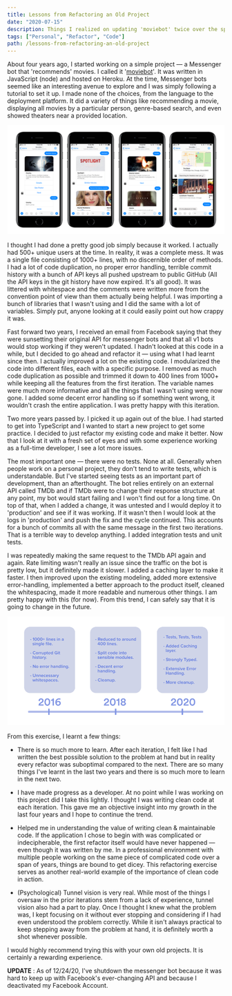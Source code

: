```yaml
---
title: Lessons from Refactoring an Old Project
date: "2020-07-15"
description: Things I realized on updating 'moviebot' twice over the span of four years.
tags: ["Personal", "Refactor", "Code"]
path: /lessons-from-refactoring-an-old-project
---
```


About four years ago, I started working on a simple project — a Messenger bot that 'recommends' movies. I called it '[moviebot](/moviebot)'. It was written in JavaScript (node) and hosted on Heroku. At the time, Messenger bots seemed like an interesting avenue to explore and I was simply following a tutorial to set it up. I made none of the choices, from the language to the deployment platform. It did a variety of things like recommending a movie, displaying all movies by a particular person, genre-based search, and even showed theaters near a provided location.

![(Img 1) Moviebot features](../images/2020-07-15-lessons-from-refactoring-an-old-project/moviebot.png)

I thought I had done a pretty good job simply because it worked. I actually had 500+ unique users at the time. In reality, it was a complete mess. It was a single file consisting of 1000+ lines, with no discernible order of methods. I had a lot of code duplication, no proper error handling, terrible commit history with a bunch of API keys all pushed upstream to public GitHub (All the API keys in the git history have now expired. It's all good). It was littered with whitespace and the comments were written more from the convention point of view than them actually being helpful. I was importing a bunch of libraries that I wasn't using and I did the same with a lot of variables. Simply put, anyone looking at it could easily point out how crappy it was.

Fast forward two years, I received an email from Facebook saying that they were sunsetting their original API for messenger bots and that all v1 bots would stop working if they weren't updated. I hadn't looked at this code in a while, but I decided to go ahead and refactor it — using what I had learnt since then. I actually improved a lot on the existing code. I modularized the code into different files, each with a specific purpose. I removed as much code duplication as possible and trimmed it down to 400 lines from 1000+ while keeping all the features from the first iteration. The variable names were much more informative and all the things that I wasn't using were now gone. I added some decent error handling so if something went wrong, it wouldn't crash the entire application. I was pretty happy with this iteration.

Two more years passed by. I picked it up again out of the blue. I had started to get into TypeScript and I wanted to start a new project to get some practice. I decided to just refactor my existing code and make it better. Now that I look at it with a fresh set of eyes and with some experience working as a full-time developer, I see a lot more issues.

The most important one — there were no tests. None at all. Generally when people work on a personal project, they don't tend to write tests, which is understandable. But I've started seeing tests as an important part of development, than an afterthought. The bot relies entirely on an external API called TMDb and if TMDb were to change their response structure at any point, my bot would start failing and I won't find out for a long time. On top of that, when I added a change, it was untested and I would deploy it to 'production' and see if it was working. If it wasn't then I would look at the logs in 'production' and push the fix and the cycle continued. This accounts for a bunch of commits all with the same message in the first two iterations. That is a terrible way to develop anything. I added integration tests and unit tests.

I was repeatedly making the same request to the TMDb API again and again. Rate limiting wasn't really an issue since the traffic on the bot is pretty low, but it definitely made it slower. I added a caching layer to make it faster. I then improved upon the existing modeling, added more extensive error-handling, implemented a better approach to the product itself, cleaned the whitespacing, made it more readable and numerous other things. I am pretty happy with this (for now). From this trend, I can safely say that it is going to change in the future.

![(Img 2) Refactor bullet points](../images/2020-07-15-lessons-from-refactoring-an-old-project/refactor.png)

From this exercise, I learnt a few things:

-   There is so much more to learn. After each iteration, I felt like I had written the best possible solution to the problem at hand but in reality every refactor was suboptimal compared to the next. There are so many things I've learnt in the last two years and there is so much more to learn in the next two.  


-   I have made progress as a developer. At no point while I was working on this project did I take this lightly. I thought I was writing clean code at each iteration. This gave me an objective insight into my growth in the last four years and I hope to continue the trend.


-   Helped me in understanding the value of writing clean & maintainable code. If the application I chose to begin with was complicated or indecipherable, the first refactor itself would have never happened — even though it was written by me. In a professional environment with multiple people working on the same piece of complicated code over a span of years, things are bound to get dicey. This refactoring exercise serves as another real-world example of the importance of clean code in action.


-   (Psychological) Tunnel vision is very real. While most of the things I oversaw in the prior iterations stem from a lack of experience, tunnel vision also had a part to play. Once I thought I knew what the problem was, I kept focusing on it without ever stopping and considering if I had even understood the problem correctly. While it isn't always practical to keep stepping away from the problem at hand, it is definitely worth a shot whenever possible.

I would highly recommend trying this with your own old projects. It is certainly a rewarding experience.

**UPDATE** : As of 12/24/20, I've shutdown the messenger bot because it was hard to keep up with Facebook's ever-changing API and because I deactivated my Facebook Account.

